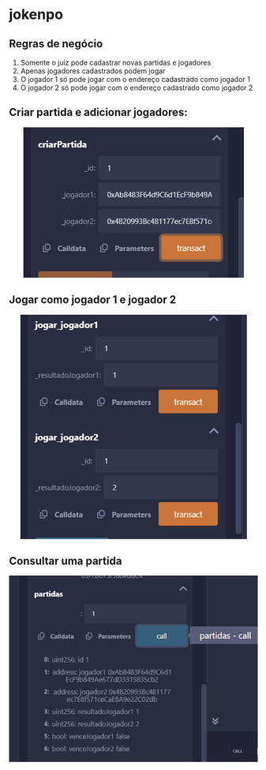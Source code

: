 # jokenpo

## Regras de negócio

1. Somente o juiz pode cadastrar novas partidas e jogadores
2. Apenas jogadores cadastrados podem jogar
3. O jogador 1 só pode jogar com o endereço cadastrado como jogador 1
4. O jogador 2 só pode jogar com o endereço cadastrado como jogador 2

## Criar partida e adicionar jogadores: 

<div align="center">
<img src="./partida.png">
</div>

## Jogar como jogador 1 e jogador 2

<div align="center">
<img src="./jogadas.png">
</div>

## Consultar uma partida

<div align="center">
<img src="./consultar.png">
</div>